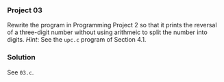 ### Project 03

Rewrite the program in Programming Project 2 so that it prints the reversal of a
three-digit number without using arithmeic to split the number into digits.
_Hint_: See the `upc.c` program of Section 4.1.

### Solution

See `03.c`.
